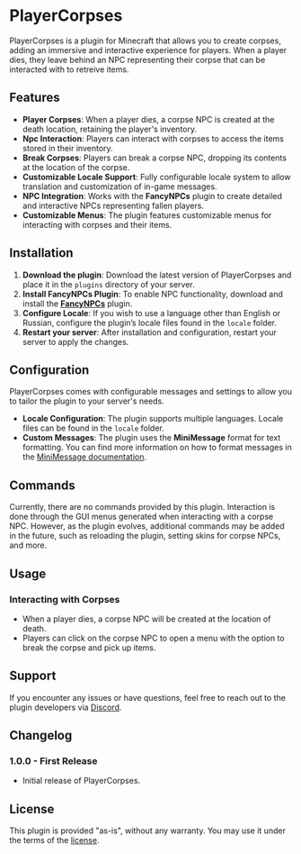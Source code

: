 # PlayerCorpses

PlayerCorpses is a plugin for Minecraft that allows you to create corpses, adding an immersive and interactive experience for players. When a player dies, they leave behind an NPC representing their corpse that can be interacted with to retreive items.

## Features

- **Player Corpses**: When a player dies, a corpse NPC is created at the death location, retaining the player's inventory.
- **Npc Interaction**: Players can interact with corpses to access the items stored in their inventory.
- **Break Corpses**: Players can break a corpse NPC, dropping its contents at the location of the corpse.
- **Customizable Locale Support**: Fully configurable locale system to allow translation and customization of in-game messages.
- **NPC Integration**: Works with the **FancyNPCs** plugin to create detailed and interactive NPCs representing fallen players.
- **Customizable Menus**: The plugin features customizable menus for interacting with corpses and their items.

## Installation

1. **Download the plugin**: Download the latest version of PlayerCorpses and place it in the `plugins` directory of your server.
2. **Install FancyNPCs Plugin**: To enable NPC functionality, download and install the **[FancyNPCs](https://modrinth.com/plugin/fancynpcs)** plugin.
3. **Configure Locale**: If you wish to use a language other than English or Russian, configure the plugin’s locale files found in the `locale` folder.
4. **Restart your server**: After installation and configuration, restart your server to apply the changes.

## Configuration

PlayerCorpses comes with configurable messages and settings to allow you to tailor the plugin to your server's needs.

- **Locale Configuration**: The plugin supports multiple languages. Locale files can be found in the `locale` folder.
- **Custom Messages**: The plugin uses the **MiniMessage** format for text formatting. You can find more information on how to format messages in the [MiniMessage documentation](https://docs.advntr.dev/minimessage/format).

  
## Commands

Currently, there are no commands provided by this plugin. Interaction is done through the GUI menus generated when interacting with a corpse NPC. However, as the plugin evolves, additional commands may be added in the future, such as reloading the plugin, setting skins for corpse NPCs, and more.

## Usage

### Interacting with Corpses

- When a player dies, a corpse NPC will be created at the location of death.
- Players can click on the corpse NPC to open a menu with the option to break the corpse and pick up items.

## Support

If you encounter any issues or have questions, feel free to reach out to the plugin developers via [Discord](https://discord.gg/vsUB7FsRu4).

## Changelog

### 1.0.0 - First Release
- Initial release of PlayerCorpses.

## License

This plugin is provided "as-is", without any warranty. You may use it under the terms of the [license](LICENSE).
